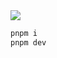 <img src="https://img.shields.io/badge/NODE-18-ffbe3b?style=flat&labelColor=ffbe3b" />

```bash
pnpm i
pnpm dev
```
